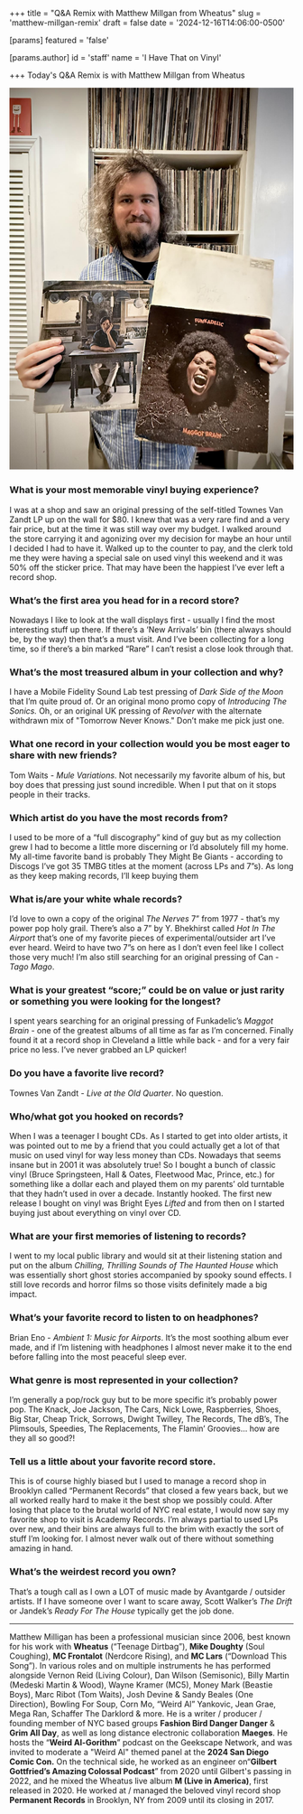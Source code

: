 +++
title = "Q&A Remix with Matthew Millgan from Wheatus"
slug = 'matthew-millgan-remix'
draft = false
date = '2024-12-16T14:06:00-0500'

[params]
  featured = 'false'

  [params.author]
    id = 'staff'
    name = 'I Have That on Vinyl'

+++
Today's Q&A Remix is with Matthew Millgan from Wheatus

![img-1734375961641126000.png](./img-1734375961641126000.png)

### What is your most memorable vinyl buying experience?

I was at a shop and saw an original pressing of the self-titled Townes Van Zandt
LP up on the wall for $80.  I knew that was a very rare find and a very fair
price, but at the time it was still way over my budget. I walked around the
store carrying it and agonizing over my decision for maybe an hour until I
decided I had to have it.  Walked up to the counter to pay, and the clerk told
me they were having a special sale on used vinyl this weekend and it was 50% off
the sticker price.  That may have been the happiest I’ve ever left a record
shop.

### What’s the first area you head for in a record store?

Nowadays I like to look at the wall displays first - usually I find the most
interesting stuff up there. If there’s a ‘New Arrivals’ bin (there always should
be, by the way) then that’s a must visit.  And I’ve been collecting for a long
time, so if there’s a bin marked “Rare” I can’t resist a close look through
that.

### What’s the most treasured album in your collection and why?

I have a Mobile Fidelity Sound Lab test pressing of *Dark Side of the Moon* that
I’m quite proud of. Or an original mono promo copy of *Introducing The Sonics.*
Oh, or an original UK pressing of *Revolver* with the alternate withdrawn mix of
"Tomorrow Never Knows."  Don’t make me pick just one.

### What one record in your collection would you be most eager to share with new friends?

Tom Waits - *Mule Variations*.  Not necessarily my favorite album of his, but
boy does that pressing just sound incredible.  When I put that on it stops
people in their tracks.

### Which artist do you have the most records from?

I used to be more of a “full discography” kind of guy but as my collection grew
I had to become a little more discerning or I’d absolutely fill my home. My
all-time favorite band is probably They Might Be Giants - according to Discogs
I’ve got 35 TMBG titles at the moment (across LPs and 7”s).  As long as they
keep making records, I’ll keep buying them

### What is/are your white whale records?

I’d love to own a copy of the original *The Nerves* 7” from 1977 - that’s my
power pop holy grail. There’s also a 7” by Y. Bhekhirst called *Hot In The
Airport* that’s one of my favorite pieces of experimental/outsider art I’ve ever
heard.  Weird to have two 7”s on here as I don’t even feel like I collect those
very much!  I’m also still searching for an original pressing of Can - *Tago
Mago*.  

### What is your greatest “score;” could be on value or just rarity or something you were looking for the longest?

I spent years searching for an original pressing of Funkadelic’s *Maggot Brain* -
one of the greatest albums of all time as far as I’m concerned.  Finally found
it at a record shop in Cleveland a little while back - and for a very fair price
no less.  I’ve never grabbed an LP quicker!

### Do you have a favorite live record?

Townes Van Zandt - *Live at the Old Quarter*.  No question.

### Who/what got you hooked on records?

When I was a teenager I bought CDs. As I started to get into older artists, it
was pointed out to me by a friend that you could actually get a lot of that
music on used vinyl for way less money than CDs.  Nowadays that seems insane but
in 2001 it was absolutely true!  So I bought a bunch of classic vinyl (Bruce
Springsteen, Hall & Oates, Fleetwood Mac, Prince, etc.) for something like a
dollar each and played them on my parents’ old turntable that they hadn’t used
in over a decade.  Instantly hooked.  The first new release I bought on vinyl
was Bright Eyes *Lifted* and from then on I started buying just about everything
on vinyl over CD.

### What are your first memories of listening to records?

I went to my local public library and would sit at their listening station and
put on the album *Chilling, Thrilling Sounds of The Haunted House* which was
essentially short ghost stories accompanied by spooky sound effects. I still
love records and horror films so those visits definitely made a big impact.

### What’s your favorite record to listen to on headphones?

Brian Eno - *Ambient 1: Music for Airports*.  It’s the most soothing album ever
made, and if I’m listening with headphones I almost never make it to the end
before falling into the most peaceful sleep ever.

### What genre is most represented in your collection?

I’m generally a pop/rock guy but to be more specific it’s probably power pop.
The Knack, Joe Jackson, The Cars, Nick Lowe, Raspberries, Shoes, Big Star, Cheap
Trick, Sorrows, Dwight Twilley, The Records, The dB’s, The Plimsouls, Speedies,
The Replacements, The Flamin’ Groovies… how are they all so good?!

### Tell us a little about your favorite record store.

This is of course highly biased but I used to manage a record shop in Brooklyn
called “Permanent Records” that closed a few years back, but we all worked
really hard to make it the best shop we possibly could. After losing that place
to the brutal world of NYC real estate, I would now say my favorite shop to
visit is Academy Records.  I’m always partial to used LPs over new, and their
bins are always full to the brim with exactly the sort of stuff I’m looking for.
I almost never walk out of there without something amazing in hand.

### What’s the weirdest record you own?

That’s a tough call as I own a LOT of music made by Avantgarde / outsider
artists.  If I have someone over I want to scare away, Scott Walker’s *The
Drift* or Jandek’s *Ready For The House* typically get the job done. 

---

Matthew Milligan has been a professional musician since 2006, best known for his
work with **Wheatus** (“Teenage Dirtbag”), **Mike Doughty** (Soul Coughing),
**MC Frontalot** (Nerdcore Rising), and **MC Lars** (“Download This Song”).  In
various roles and on multiple instruments he has performed alongside Vernon Reid
(Living Colour), Dan Wilson (Semisonic), Billy Martin (Medeski Martin & Wood),
Wayne Kramer (MC5), Money Mark (Beastie Boys), Marc Ribot (Tom Waits), Josh
Devine & Sandy Beales (One Direction), Bowling For Soup, Corn Mo, “Weird Al”
Yankovic, Jean Grae, Mega Ran, Schaffer The Darklord & more.  He is a writer /
producer / founding member of NYC based groups **Fashion Bird Danger Danger** &
**Grim All Day**, as well as long distance electronic collaboration **Maeges**.
He hosts the “**Weird Al-Gorithm**” podcast on the Geekscape Network, and was
invited to moderate a "Weird Al" themed panel at the **2024 San Diego Comic
Con.** On the technical side, he worked as an engineer on“**Gilbert Gottfried’s
Amazing Colossal Podcast**” from 2020 until Gilbert's passing in 2022, and he
mixed the Wheatus live album **M (Live in America)**, first released in 2020.
He worked at / managed the beloved vinyl record shop **Permanent Records** in
Brooklyn, NY from 2009 until its closing in 2017.
